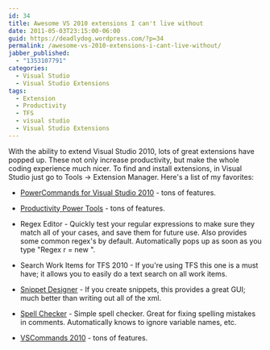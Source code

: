 ```yaml
---
id: 34
title: Awesome VS 2010 extensions I can't live without
date: 2011-05-03T23:15:00-06:00
guid: https://deadlydog.wordpress.com/?p=34
permalink: /awesome-vs-2010-extensions-i-cant-live-without/
jabber_published:
  - "1353107791"
categories:
  - Visual Studio
  - Visual Studio Extensions
tags:
  - Extension
  - Productivity
  - TFS
  - visual studio
  - Visual Studio Extensions
---
```


With the ability to extend Visual Studio 2010, lots of great extensions have popped up. These not only increase productivity, but make the whole coding experience much nicer. To find and install extensions, in Visual Studio just go to Tools -> Extension Manager. Here's a list of my favorites:

- [PowerCommands for Visual Studio 2010](http://visualstudiogallery.msdn.microsoft.com/e5f41ad9-4edc-4912-bca3-91147db95b99/) - tons of features.

- [Productivity Power Tools](http://visualstudiogallery.msdn.microsoft.com/d0d33361-18e2-46c0-8ff2-4adea1e34fef/) - tons of features.

- Regex Editor - Quickly test your regular expressions to make sure they match all of your cases, and save them for future use. Also provides some common regex's by default. Automatically pops up as soon as you type "Regex r = new ".

- Search Work Items for TFS 2010 - If you're using TFS this one is a must have; it allows you to easily do a text search on all work items.

- [Snippet Designer](http://snippetdesigner.codeplex.com/) - If you create snippets, this provides a great GUI; much better than writing out all of the xml.

- [Spell Checker](http://visualstudiogallery.msdn.microsoft.com/7c8341f1-ebac-40c8-92c2-476db8d523ce) - Simple spell checker. Great for fixing spelling mistakes in comments. Automatically knows to ignore variable names, etc.

- [VSCommands 2010](http://vscommands.com/features/) - tons of features.
